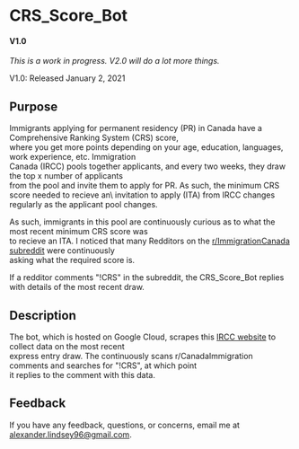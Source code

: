 # CRS_Score_Bot
#### V1.0
_This is a work in progress. V2.0 will do a lot more things._

V1.0: Released January 2, 2021

## Purpose

Immigrants applying for permanent residency (PR) in Canada have a Comprehensive Ranking System (CRS) score,\
where you get more points depending on your age, education, languages, work experience, etc. Immigration\
Canada (IRCC) pools together applicants, and every two weeks, they draw the top x number of applicants\
from the pool and invite them to apply for PR. As such, the minimum CRS score needed to recieve an\ 
invitation to apply (ITA) from IRCC changes regularly as the applicant pool changes.

As such, immigrants in this pool are continuously curious as to what the most recent minimum CRS score was\
to recieve an ITA. I noticed that many Redditors on the [r/ImmigrationCanada subreddit](https://www.reddit.com/r/ImmigrationCanada) were continuously\
asking what the required score is. 

If a redditor comments "!CRS" in the subreddit, the CRS_Score_Bot replies with details of the most recent draw.

## Description

The bot, which is hosted on Google Cloud, scrapes this [IRCC website](https://www.canada.ca/en/immigration-refugees-citizenship/services/immigrate-canada/express-entry/submit-profile/rounds-invitations.html) to collect data on the most recent\
express entry draw. The continuously scans r/CanadaImmigration comments and searches for "!CRS", at which point\
it replies to the comment with this data.

## Feedback

If you have any feedback, questions, or concerns, email me at [alexander.lindsey96@gmail.com](alexander.lindsey96@gmail.com).  